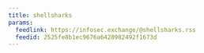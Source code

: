 ```yaml
---
title: shellsharks
params:
  feedlink: https://infosec.exchange/@shellsharks.rss
  feedid: 2525fe8b1ec9676a6428982492f1673d
---
```

